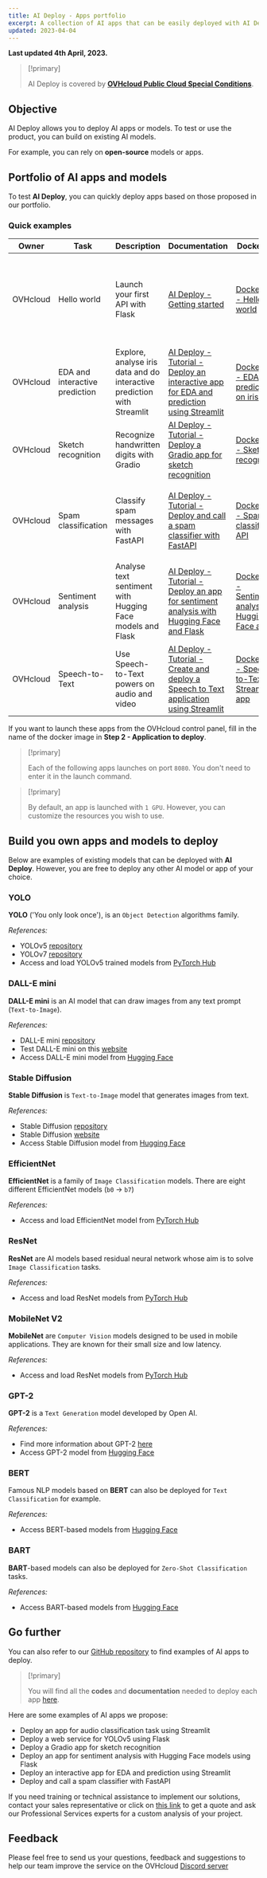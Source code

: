 ```yaml
---
title: AI Deploy - Apps portfolio
excerpt: A collection of AI apps that can be easily deployed with AI Deploy
updated: 2023-04-04
---
```


**Last updated 4th April, 2023.**

> [!primary]
>
> AI Deploy is covered by **[OVHcloud Public Cloud Special Conditions](https://storage.gra.cloud.ovh.net/v1/AUTH_325716a587c64897acbef9a4a4726e38/contracts/d2a208c-Conditions_particulieres_OVH_Stack-WE-9.0.pdf)**.
>

## Objective

AI Deploy allows you to deploy AI apps or models. To test or use the product, you can build on existing AI models.

For example, you can rely on **open-source** models or apps.

## Portfolio of AI apps and models

To test **AI Deploy**, you can quickly deploy apps based on those proposed in our portfolio.

### Quick examples

| Owner | Task | Description | Documentation | Dockerfile | Docker image | CLI command | Usage |       
|-------|------|-------------|---------------|------------|--------------|-------------|-------|
| OVHcloud | Hello world | Launch your first API with Flask | [AI Deploy - Getting started](/pages/platform/ai/deploy_guide_02_getting_started) | [Dockerfile - Hello world](https://github.com/ovh/ai-training-examples/blob/main/apps/flask/hello-world/Dockerfile) | `priv-registry.gra.ai.cloud.ovh.net/ai-deploy-portfolio/ai-deploy-hello-world` | `ovhai app run priv-registry.gra.ai.cloud.ovh.net/ai-deploy-portfolio/ai-deploy-hello-world` | **API** - interact with the API with a curl command or a Python script |
| OVHcloud | EDA and interactive prediction | Explore, analyse iris data and do interactive prediction with Streamlit | [AI Deploy - Tutorial - Deploy an interactive app for EDA and prediction using Streamlit](/pages/platform/ai/deploy_tuto_07_streamlit_eda_iris) | [Dockerfile - EDA and prediction on iris data](https://github.com/ovh/ai-training-examples/blob/main/apps/streamlit/eda-classification-iris/Dockerfile) | `priv-registry.gra.ai.cloud.ovh.net/ai-deploy-portfolio/streamlit-eda` | `ovhai app run priv-registry.gra.ai.cloud.ovh.net/ai-deploy-portfolio/streamlit-eda` | **Web interface** - access to the app with the url |
| OVHcloud | Sketch recognition | Recognize handwritten digits with Gradio | [AI Deploy - Tutorial - Deploy a Gradio app for sketch recognition](/pages/platform/ai/deploy_tuto_05_gradio_sketch_recognition) | [Dockerfile - Sketch recognition](https://github.com/ovh/ai-training-examples/blob/main/apps/gradio/sketch-recognition/Dockerfile) | `priv-registry.gra.ai.cloud.ovh.net/ai-deploy-portfolio/gradio-sketch-recognition` | `ovhai app run priv-registry.gra.ai.cloud.ovh.net/ai-deploy-portfolio/gradio-sketch-recognition` | **Web interface** - access to the app with the url |
| OVHcloud | Spam classification | Classify spam messages with FastAPI | [AI Deploy - Tutorial - Deploy and call a spam classifier with FastAPI](/pages/platform/ai/deploy_tuto_08_fastapi_spam_classifier) | [Dockerfile - Spam classifier API](https://github.com/ovh/ai-training-examples/blob/main/apps/fastapi/spam-classifier-api/Dockerfile) | `priv-registry.gra.ai.cloud.ovh.net/ai-deploy-portfolio/fastapi-spam-classification` | `ovhai app run priv-registry.gra.ai.cloud.ovh.net/ai-deploy-portfolio/fastapi-spam-classification` | **API** - interact with the API with `<app-url>/docs` or curl command |
| OVHcloud | Sentiment analysis | Analyse text sentiment with Hugging Face models and Flask | [AI Deploy - Tutorial - Deploy an app for sentiment analysis with Hugging Face and Flask](/pages/platform/ai/deploy_tuto_06_flask_hugging_face) | [Dockerfile - Sentiment analysis Hugging Face app](https://github.com/ovh/ai-training-examples/blob/main/apps/flask/sentiment-analysis-hugging-face-app/Dockerfile) | `priv-registry.gra.ai.cloud.ovh.net/ai-deploy-portfolio/flask-sentiment-analysis` | `ovhai app run priv-registry.gra.ai.cloud.ovh.net/ai-deploy-portfolio/flask-sentiment-analysis` | **Web interface** - access to the app with the url |
| OVHcloud | Speech-to-Text | Use Speech-to-Text powers on audio and video | [AI Deploy - Tutorial - Create and deploy a Speech to Text application using Streamlit](/pages/platform/ai/deploy_tuto_09_streamlit_speech_to_text_app) | [Dockerfile - Speech-to-Text Streamlit app](https://github.com/ovh/ai-training-examples/blob/main/apps/streamlit/speech-to-text/Dockerfile) | `priv-registry.gra.ai.cloud.ovh.net/ai-deploy-portfolio/streamlit-speech-to-text` | `ovhai app run priv-registry.gra.ai.cloud.ovh.net/ai-deploy-portfolio/streamlit-speech-to-text` | **Web interface** - access to the app with the url |

If you want to launch these apps from the OVHcloud control panel, fill in the name of the docker image in **Step 2 - Application to deploy**.

> [!primary]
>
> Each of the following apps launches on port `8080`. You don't need to enter it in the launch command.
>

> [!primary]
>
> By default, an app is launched with `1 GPU`. However, you can customize the resources you wish to use.
>

## Build you own apps and models to deploy

Below are examples of existing models that can be deployed with **AI Deploy**. However, you are free to deploy any other AI model or app of your choice.

### YOLO

**YOLO** ('You only look once'), is an `Object Detection` algorithms family.

*References:*

- YOLOv5 [repository](https://github.com/ultralytics/yolov5)
- YOLOv7 [repository](https://github.com/WongKinYiu/yolov7)
- Access and load YOLOv5 trained models from [PyTorch Hub](https://pytorch.org/hub/ultralytics_yolov5/)

### DALL-E mini

**DALL-E mini** is an AI model that can draw images from any text prompt (`Text-to-Image`).

*References:*

- DALL-E mini [repository](https://github.com/borisdayma/dalle-mini)
- Test DALL-E mini on this [website](https://www.craiyon.com/)
- Access DALL-E mini model from [Hugging Face](https://huggingface.co/dalle-mini)

### Stable Diffusion

**Stable Diffusion** is `Text-to-Image` model that generates images from text.

*References:*

- Stable Diffusion [repository](https://github.com/CompVis/stable-diffusion)
- Stable Diffusion [website](https://stability.ai/blog/stable-diffusion-public-release)
- Access Stable Diffusion model from [Hugging Face](https://huggingface.co/spaces/stabilityai/stable-diffusion)

### EfficientNet

**EfficientNet** is a family of `Image Classification` models. There are eight different EfficientNet models (`b0` -> `b7`)

*References:*

- Access and load EfficientNet model from [PyTorch Hub](https://pytorch.org/hub/nvidia_deeplearningexamples_efficientnet/)

### ResNet

**ResNet** are AI models based residual neural network whose aim is to solve `Image Classification` tasks.

*References:*

- Access and load ResNet models from [PyTorch Hub](https://pytorch.org/hub/pytorch_vision_resnet/)

### MobileNet V2

**MobileNet** are `Computer Vision` models designed to be used in mobile applications. They are known for their small size and low latency.

*References:*

- Access and load ResNet models from [PyTorch Hub](https://pytorch.org/hub/pytorch_vision_mobilenet_v2/)

### GPT-2

**GPT-2** is a `Text Generation` model developed by Open AI.

*References:*

- Find more information about GPT-2 [here](https://en.wikipedia.org/wiki/GPT-2)
- Access GPT-2 model from [Hugging Face](https://huggingface.co/docs/transformers/main/en/model_doc/gpt2)

### BERT

Famous NLP models based on **BERT** can also be deployed for `Text Classification` for example.

*References:*

- Access BERT-based models from [Hugging Face](https://huggingface.co/docs/transformers/main/en/model_doc/bert)

### BART

**BART**-based models can also be deployed for `Zero-Shot Classification` tasks.

*References:*

- Access BART-based models from [Hugging Face](https://huggingface.co/docs/transformers/main/en/model_doc/bart)

## Go further

You can also refer to our [GitHub repository](https://github.com/ovh/ai-training-examples) to find examples of AI apps to deploy.

> [!primary]
>
> You will find all the **codes** and **documentation** needed to deploy each app [here](/products/public-cloud-ai-and-machine-learning).
>

Here are some examples of AI apps we propose:

- Deploy an app for audio classification task using Streamlit
- Deploy a web service for YOLOv5 using Flask
- Deploy a Gradio app for sketch recognition
- Deploy an app for sentiment analysis with Hugging Face models using Flask
- Deploy an interactive app for EDA and prediction using Streamlit
- Deploy and call a spam classifier with FastAPI

If you need training or technical assistance to implement our solutions, contact your sales representative or click on [this link](https://www.ovhcloud.com/en-au/professional-services/) to get a quote and ask our Professional Services experts for a custom analysis of your project.

## Feedback

Please feel free to send us your questions, feedback and suggestions to help our team improve the service on the OVHcloud [Discord server](https://discord.com/invite/vXVurFfwe9)


